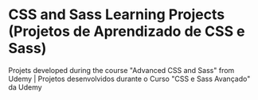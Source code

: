 # CSS and Sass Learning Projects (Projetos de Aprendizado de CSS e Sass)
Projets developed during the course "Advanced CSS and Sass" from Udemy | Projetos desenvolvidos durante o Curso "CSS e Sass Avançado" da Udemy 
